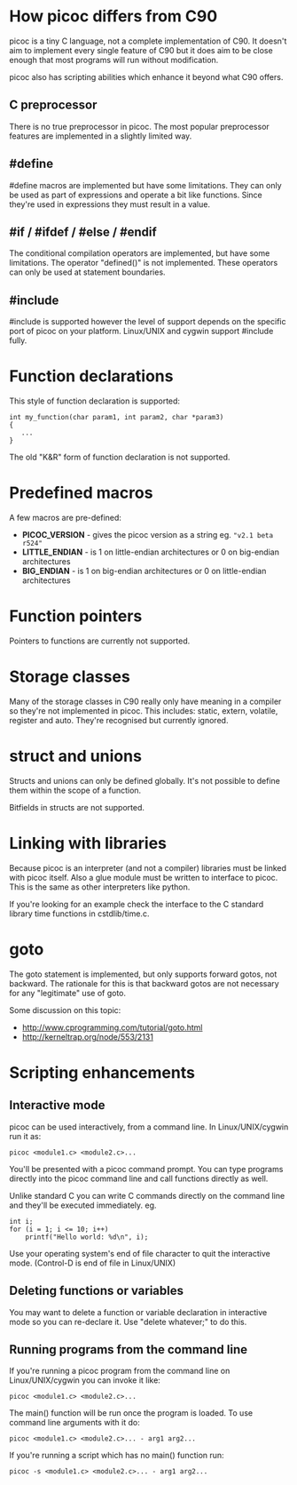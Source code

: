 # How picoc differs from C90 #

picoc is a tiny C language, not a complete implementation of C90. It doesn't aim to implement every single feature of C90 but it does aim to be close enough that most programs will run without modification.

picoc also has scripting abilities which enhance it beyond what C90 offers.

## C preprocessor ##

There is no true preprocessor in picoc. The most popular preprocessor features are implemented in a slightly limited way.

## #define ##

#define macros are implemented but have some limitations. They can only be used as part of expressions and operate a bit like functions. Since they're used in expressions they must result in a value.

## #if / #ifdef / #else / #endif ##

The conditional compilation operators are implemented, but have some limitations. The operator "defined()" is not implemented. These operators can only be used at statement boundaries.

## #include ##

#include is supported however the level of support depends on the specific port of picoc on your platform. Linux/UNIX and cygwin support #include fully.

# Function declarations #

This style of function declaration is supported:

```
int my_function(char param1, int param2, char *param3)
{
   ...
}
```

The old "K&R" form of function declaration is not supported.

# Predefined macros #

A few macros are pre-defined:

  * **PICOC\_VERSION** - gives the picoc version as a string eg. `"v2.1 beta r524"`
  * **LITTLE\_ENDIAN** - is 1 on little-endian architectures or 0 on big-endian architectures
  * **BIG\_ENDIAN** - is 1 on big-endian architectures or 0 on little-endian architectures

# Function pointers #

Pointers to functions are currently not supported.

# Storage classes #

Many of the storage classes in C90 really only have meaning in a compiler so they're not implemented in picoc. This includes: static, extern, volatile, register and auto. They're recognised but currently ignored.

# struct and unions #

Structs and unions can only be defined globally. It's not possible to define them within the scope of a function.

Bitfields in structs are not supported.

# Linking with libraries #

Because picoc is an interpreter (and not a compiler) libraries must be linked with picoc itself. Also a glue module must be written to interface to picoc. This is the same as other interpreters like python.

If you're looking for an example check the interface to the C standard library time functions in cstdlib/time.c.

# goto #

The goto statement is implemented, but only supports forward gotos, not backward. The rationale for this is that backward gotos are not necessary for any "legitimate" use of goto.

Some discussion on this topic:
  * http://www.cprogramming.com/tutorial/goto.html
  * http://kerneltrap.org/node/553/2131

# Scripting enhancements #

## Interactive mode ##

picoc can be used interactively, from a command line. In Linux/UNIX/cygwin run it as:

```
picoc <module1.c> <module2.c>...
```

You'll be presented with a picoc command prompt. You can type programs directly into the picoc command line and call functions directly as well.

Unlike standard C you can write C commands directly on the command line and they'll be executed immediately. eg.

```
int i;
for (i = 1; i <= 10; i++)
    printf("Hello world: %d\n", i);
```

Use your operating system's end of file character to quit the interactive mode. (Control-D is end of file in Linux/UNIX)

## Deleting functions or variables ##

You may want to delete a function or variable declaration in interactive mode so you can re-declare it. Use "delete whatever;" to do this.

## Running programs from the command line ##

If you're running a picoc program from the command line on Linux/UNIX/cygwin you can invoke it like:

```
picoc <module1.c> <module2.c>...
```

The main() function will be run once the program is loaded. To use command line arguments with it do:

```
picoc <module1.c> <module2.c>... - arg1 arg2...
```

If you're running a script which has no main() function run:

```
picoc -s <module1.c> <module2.c>... - arg1 arg2...
```